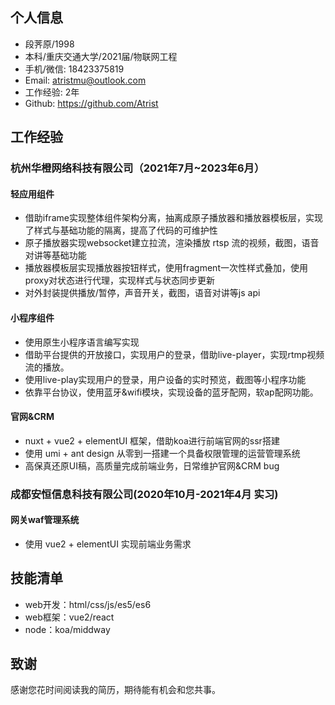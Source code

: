 ## 个人信息
- 段荠原/1998
- 本科/重庆交通大学/2021届/物联网工程
- 手机/微信: 18423375819
- Email: atristmu@outlook.com
- 工作经验: 2年
- Github: https://github.com/Atrist
## 工作经验
### 杭州华橙网络科技有限公司（2021年7月~2023年6月）
#### 轻应用组件
- 借助iframe实现整体组件架构分离，抽离成原子播放器和播放器模板层，实现了样式与基础功能的隔离，提高了代码的可维护性
- 原子播放器实现websocket建立拉流，渲染播放 rtsp 流的视频，截图，语音对讲等基础功能
- 播放器模板层实现播放器按钮样式，使用fragment一次性样式叠加，使用proxy对状态进行代理，实现样式与状态同步更新
- 对外封装提供播放/暂停，声音开关，截图，语音对讲等js api
#### 小程序组件
- 使用原生小程序语言编写实现
- 借助平台提供的开放接口，实现用户的登录，借助live-player，实现rtmp视频流的播放。
- 使用live-play实现用户的登录，用户设备的实时预览，截图等小程序功能
- 依靠平台协议，使用蓝牙&wifi模块，实现设备的蓝牙配网，软ap配网功能。
#### 官网&CRM
- nuxt +  vue2 + elementUI 框架，借助koa进行前端官网的ssr搭建
- 使用 umi + ant design 从零到一搭建一个具备权限管理的运营管理系统
- 高保真还原UI稿，高质量完成前端业务，日常维护官网&CRM bug
### 成都安恒信息科技有限公司(2020年10月-2021年4月 实习)
#### 网关waf管理系统
- 使用 vue2 + elementUI 实现前端业务需求

## 技能清单
- web开发：html/css/js/es5/es6
- web框架：vue2/react
- node：koa/middway

## 致谢
感谢您花时间阅读我的简历，期待能有机会和您共事。
